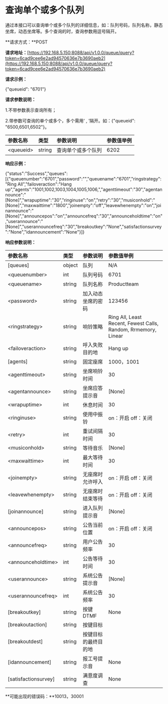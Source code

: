 # 查询单个或多个队列

通过本接口可以查询单个或多个队列的详细信息，如：队列号码，队列名称，静态坐席，动态坐席等。多个查询的时，查询参数用逗号隔开。

**请求方式：**POST

**请求地址：**[https://192.168.5.150:8088/api/v1.0.0/queue/query?token=6cad9cee6e2ad94570636e7b3690aeb2](https://192.168.5.150:8088/api/v1.0.0/queue/query?token=6cad9cee6e2ad94570636e7b3690aeb2)

**请求示例：**

{"queueid": "6701"}

**请求参数说明：**

1.不带参数表示查询所有；

2.带参数可查询的单个或多个，多个需用‘ , ’隔开。如：{"queueid": "6500,6501,6502"}。

| 参数名称 | 类型 | 参数说明 | 参数值举例 |
| :--- | :--- | :--- | :--- |
| &lt;queueid&gt; | string | 查询单个或多个队列 | 6202 |

**响应示例：**

{"status":"Success","queues":\[{"queuenumber":"6701","password":"","queuename":"6701","ringstrategy":"Ring All","failoveraction":"Hang up","agents":"1001,1002,1003,1004,1005,1006,","agenttimeout":"30","agentannounce":"\[None\]","wrapuptime":"30","ringinuse":"on","retry":"30","musiconhold":"\[None\]","maxwaittime":"1800","joinempty":"off","leavewhenempty":"on","joinannounce":"\[None\]","announcepos":"on","announcefreq":"30","announceholdtime":"on","userannounce":"\[None\]","userannouncefreq":"30","breakoutkey":"None","satisfactionsurvey":"None","idannouncement":"None"}\]}

**响应参数说明：**

| 参数名称 | 类型 | 参数说明 | 参数值举例 |
| :--- | :--- | :--- | :--- |
| \[queues\] | object | 队列 | N/A |
| &lt;queuenumber&gt; | int | 队列号码 | 6701 |
| &lt;queuename&gt; | string | 队列名称 | Productteam |
| &lt;password&gt; | string | 加入动态坐席的密码 | 123456 |
| &lt;ringstrategy&gt; | string | 响铃策略 | Ring All, Least Recent, Fewest Calls, Random, Rrmemory, Linear |
| &lt;failoveraction&gt; | string | 呼入失败目的地 | Hang up |
| \[agents\] | string | 固定座席 | 1000，1001 |
| &lt;agenttimeout&gt; | string | 坐席响铃时间 | 30 |
| &lt;agentannounce&gt; | string | 坐席应答提示音 | \[None\] |
| &lt;wrapuptime&gt; | int | 休息时间 | 30 |
| &lt;ringinuse&gt; | string | 使用中振铃 | on：开启 off：关闭 |
| &lt;retry&gt; | int | 重试间隔时间 | 30 |
| &lt;musiconhold&gt; | string | 等待音乐 | \[None\] |
| &lt;maxwaittime&gt; | int | 最大等待时间 | 30 |
| &lt;joinempty&gt; | string | 无座席时允许呼入 | on：开启 off：关闭 |
| &lt;leavewhenempty&gt; | string | 无座席时结束等待 | on：开启 off：关闭 |
| \[joinannounce\] | string | 进入队列提示音 | \[None\] |
| &lt;announcepos&gt; | string | 公告当前位置 | on：开启 off：关闭 |
| &lt;announcefreq&gt; | string | 用户公告频率 | 30 |
| &lt;announceholdtime&gt; | int | 公告等待时间 | 30 |
| &lt;userannounce&gt; | string | 系统公告提示音 | \[None\] |
| &lt;userannouncefreq&gt; | int | 系统公告频率 | 30 |
| \[breakoutkey\] | string | 按键DTMF | None |
| \[breakoutaction\] | string | 按键目标 |  |
| \[breakoutdest\] | string | 按键目标的最终目的地 |  |
| \[idannouncement\] | string | 报工号提示音 | None |
| \[satisfactionsurvey\] | string | 满意度调查 | None |

**可能出现的错误码：**10013，30001

